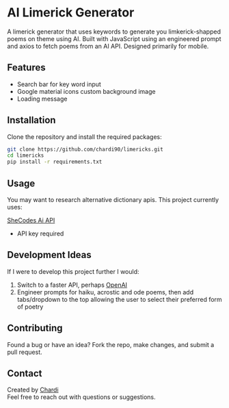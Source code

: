 # AI Limerick Generator
A limerick generator that uses keywords to generate you limkerick-shapped poems on theme using AI. Built with JavaScript using an engineered prompt and axios to fetch poems from an AI API. Designed primarily for mobile.

## Features  
- Search bar for key word input
- Google material icons custom background image
- Loading message

## Installation  
Clone the repository and install the required packages:  

```bash  
git clone https://github.com/chardi90/limericks.git  
cd limericks  
pip install -r requirements.txt 
``` 

## Usage  

You may want to research alternative dictionary apis. This project currently uses:

[SheCodes Ai API](https://www.shecodes.io/learn/apis/ai)

- API key required

## Development Ideas

If I were to develop this project further I would:
1. Switch to a faster API, perhaps [OpenAI](https://openai.com/index/openai-api/)
2. Engineer prompts for haiku, acrostic and ode poems, then add tabs/dropdown to the top allowing the user to select their preferred form of poetry

## Contributing  

Found a bug or have an idea? Fork the repo, make changes, and submit a pull request.  

## Contact  

Created by [Chardi](https://www.chardi.co.uk/)  
Feel free to reach out with questions or suggestions.
